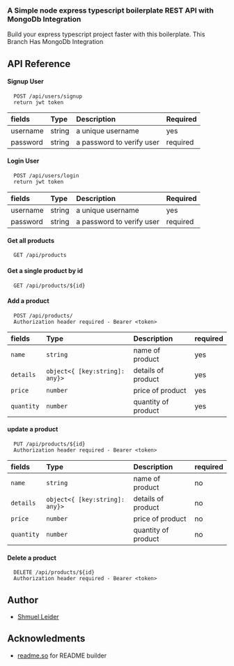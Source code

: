 
### A Simple node express typescript boilerplate REST API with MongoDb Integration

Build your express typescript project faster with this boilerplate.
This Branch Has MongoDb Integration

## API Reference

#### Signup User

```http
  POST /api/users/signup
  return jwt token
```
| fields | Type | Description | Required |
| :----- | :--- | :---------- | :------- |
| username | string | a unique username | yes |
| password | string | a password to verify user | required |

#### Login User
```http
  POST /api/users/login
  return jwt token
```
| fields | Type | Description | Required |
| :----- | :--- | :---------- | :------- |
| username | string | a unique username | yes |
| password | string | a password to verify user | required |

#### Get all products

```http
  GET /api/products
```

#### Get a single product by id

```http
  GET /api/products/${id}
```

#### Add a product

```http
  POST /api/products/
  Authorization header required - Bearer <token>
```

| fields | Type     | Description                       | required |
| :-------- | :------- | :-------------------------------- | :--|
| `name`      | `string` | name of product | yes |
| `details`   | `object<{ [key:string]: any}>` | details of product | yes |
| `price`     | `number` | price of product | yes |
| `quantity`  | `number` | quantity of product | yes |



#### update a product

```http
  PUT /api/products/${id}
  Authorization header required - Bearer <token>
```

| fields | Type     | Description                       | required |
| :-------- | :------- | :-------------------------------- | :--|
| `name`      | `string` | name of product | no |
| `details`   | `object<{ [key:string]: any}>` | details of product | no |
| `price`     | `number` | price of product | no |
| `quantity`  | `number` | quantity of product | no |

#### Delete a product

```http
  DELETE /api/products/${id}
  Authorization header required - Bearer <token>
```
## Author

 - [Shmuel Leider](https://shmuelleider.com)

## Acknowledments
- [readme.so](https://readme.so) for README builder


